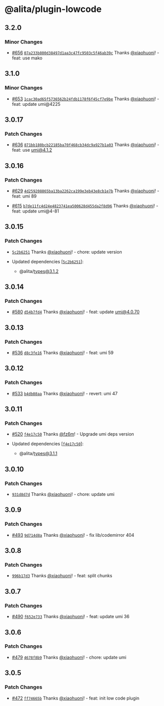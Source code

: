 # @alita/plugin-lowcode

## 3.2.0

### Minor Changes

- [#656](https://github.com/alitajs/alita/pull/656) [`07a233b800d38497d1aa3c47fc9503c5f46ab39c`](https://github.com/alitajs/alita/commit/07a233b800d38497d1aa3c47fc9503c5f46ab39c) Thanks [@xiaohuoni](https://github.com/xiaohuoni)! - feat: use mako

## 3.1.0

### Minor Changes

- [#653](https://github.com/alitajs/alita/pull/653) [`1cac30ad65f5736562b24fdb1178f6f45cf7e9be`](https://github.com/alitajs/alita/commit/1cac30ad65f5736562b24fdb1178f6f45cf7e9be) Thanks [@xiaohuoni](https://github.com/xiaohuoni)! - feat: update umi@4225

## 3.0.17

### Patch Changes

- [#636](https://github.com/alitajs/alita/pull/636) [`871bb180bcb22185ba70f468cb34dc9a927b1a03`](https://github.com/alitajs/alita/commit/871bb180bcb22185ba70f468cb34dc9a927b1a03) Thanks [@xiaohuoni](https://github.com/xiaohuoni)! - feat: use umi@4.1.2

## 3.0.16

### Patch Changes

- [#629](https://github.com/alitajs/alita/pull/629) [`4d259208865ba13ba2262ca199e3eb43e8cb1e7b`](https://github.com/alitajs/alita/commit/4d259208865ba13ba2262ca199e3eb43e8cb1e7b) Thanks [@xiaohuoni](https://github.com/xiaohuoni)! - feat: umi 89

- [#615](https://github.com/alitajs/alita/pull/615) [`b7de11fc4d24e4823741ea500628d455da2f8d96`](https://github.com/alitajs/alita/commit/b7de11fc4d24e4823741ea500628d455da2f8d96) Thanks [@xiaohuoni](https://github.com/xiaohuoni)! - feat: update umi@4-81

## 3.0.15

### Patch Changes

- [`5c2b6251`](https://github.com/alitajs/alita/commit/5c2b6251d112d87ea5dec989be63904592d879c5) Thanks [@xiaohuoni](https://github.com/xiaohuoni)! - chore: update version

- Updated dependencies [[`5c2b6251`](https://github.com/alitajs/alita/commit/5c2b6251d112d87ea5dec989be63904592d879c5)]:
  - @alita/types@3.1.2

## 3.0.14

### Patch Changes

- [#580](https://github.com/alitajs/alita/pull/580) [`d54b7fd4`](https://github.com/alitajs/alita/commit/d54b7fd444b89fed699e8978c85f842ae0bd175e) Thanks [@xiaohuoni](https://github.com/xiaohuoni)! - feat: update umi@4.0.70

## 3.0.13

### Patch Changes

- [#536](https://github.com/alitajs/alita/pull/536) [`d8c3fe16`](https://github.com/alitajs/alita/commit/d8c3fe166a8b2e76381c6809b0ebdda1c930a7ea) Thanks [@xiaohuoni](https://github.com/xiaohuoni)! - feat: umi 59

## 3.0.12

### Patch Changes

- [#533](https://github.com/alitajs/alita/pull/533) [`b4db08aa`](https://github.com/alitajs/alita/commit/b4db08aad7697e7e5558bc3de9f90dc7eebdb0bd) Thanks [@xiaohuoni](https://github.com/xiaohuoni)! - revert: umi 47

## 3.0.11

### Patch Changes

- [#520](https://github.com/alitajs/alita/pull/520) [`f4e17c50`](https://github.com/alitajs/alita/commit/f4e17c50e118d05b7a7124ab0aa0c279caf21d46) Thanks [@fz6m](https://github.com/fz6m)! - Upgrade umi deps version

- Updated dependencies [[`f4e17c50`](https://github.com/alitajs/alita/commit/f4e17c50e118d05b7a7124ab0aa0c279caf21d46)]:
  - @alita/types@3.1.1

## 3.0.10

### Patch Changes

- [`931d8d7d`](https://github.com/alitajs/alita/commit/931d8d7d6e5ea0df0a071a315dcd11b867917445) Thanks [@xiaohuoni](https://github.com/xiaohuoni)! - chore: update umi

## 3.0.9

### Patch Changes

- [#493](https://github.com/alitajs/alita/pull/493) [`9d714d8a`](https://github.com/alitajs/alita/commit/9d714d8ab7266926b03e7306fc1743bc82bb8e90) Thanks [@xiaohuoni](https://github.com/xiaohuoni)! - fix lib/codemirror 404

## 3.0.8

### Patch Changes

- [`996b17d3`](https://github.com/alitajs/alita/commit/996b17d3b04fc08bc985f44bc75ece5c7a49bb7e) Thanks [@xiaohuoni](https://github.com/xiaohuoni)! - feat: split chunks

## 3.0.7

### Patch Changes

- [#490](https://github.com/alitajs/alita/pull/490) [`f652e733`](https://github.com/alitajs/alita/commit/f652e733d4aefd93673e75688e0d7ce279fca3b2) Thanks [@xiaohuoni](https://github.com/xiaohuoni)! - feat: update umi 36

## 3.0.6

### Patch Changes

- [#479](https://github.com/alitajs/alita/pull/479) [`4678f8b9`](https://github.com/alitajs/alita/commit/4678f8b97efe38901b919a23c9d99c1f99de612f) Thanks [@xiaohuoni](https://github.com/xiaohuoni)! - chore: update umi

## 3.0.5

### Patch Changes

- [#472](https://github.com/alitajs/alita/pull/472) [`ff74665b`](https://github.com/alitajs/alita/commit/ff74665b00d0fdeacfe4b26b5808cdd3eab62f6d) Thanks [@xiaohuoni](https://github.com/xiaohuoni)! - feat: init low code plugin
